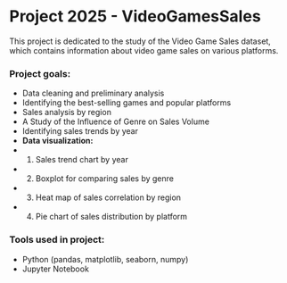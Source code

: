 # Project 2025 - VideoGamesSales
This project is dedicated to the study of the Video Game Sales dataset, which contains information about video game sales on various platforms.

### Project goals:
- Data cleaning and preliminary analysis
- Identifying the best-selling games and popular platforms
- Sales analysis by region
- A Study of the Influence of Genre on Sales Volume
- Identifying sales trends by year
-  **Data visualization:**
-    1. Sales trend chart by year
-    2.  Boxplot for comparing sales by genre
-    3. Heat map of sales correlation by region
-    4. Pie chart of sales distribution by platform

### Tools used in project:
- Python (pandas, matplotlib, seaborn, numpy)
- Jupyter Notebook
